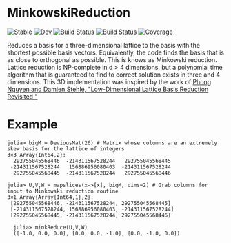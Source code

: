 # MinkowskiReduction

[![Stable](https://img.shields.io/badge/docs-stable-blue.svg)](https://glwhart.github.io/MinkowskiReduction.jl/stable)
[![Dev](https://img.shields.io/badge/docs-dev-blue.svg)](https://glwhart.github.io/MinkowskiReduction.jl/dev)
[![Build Status](https://github.com/glwhart/MinkowskiReduction.jl/workflows/CI/badge.svg)](https://github.com/glwhart/MinkowskiReduction.jl/actions)
[![Build Status](https://travis-ci.com/glwhart/MinkowskiReduction.jl.svg?branch=master)](https://travis-ci.com/glwhart/MinkowskiReduction.jl)
[![Coverage](https://coveralls.io/repos/github/glwhart/MinkowskiReduction.jl/badge.svg?branch=master)](https://coveralls.io/github/glwhart/MinkowskiReduction.jl?branch=master)

Reduces a basis for a three-dimensional lattice to the basis with the shortest possible basis vectors. Equivalently, the code finds the basis that is as close to orthogonal as possible. This is knows as Minkowski reduction. Lattice reduction is NP-complete in d > 4 dimensions, but a polynomial time algorithm that is guaranteed to find to correct solution exists in three and 4 dimensions. This 3D implementation was inspired by the work of [Phong Nguyen and Damien Stehlé, "Low-Dimensional Lattice Basis Reduction Revisited
"](https://link.springer.com/chapter/10.1007/978-3-540-24847-7_26)

# Example
```
julia> bigM = DeviousMat(26) # Matrix whose columns are an extremely skew basis for the lattice of integers
3×3 Array{Int64,2}:
  292755045568446  -214311567528244   292755045568445
 -214311567528244   156886956080403  -214311567528244
  292755045568445  -214311567528244   292755045568446
  
julia> U,V,W = mapslices(x->[x], bigM, dims=2) # Grab columns for input to Minkowski reduction routine
3×1 Array{Array{Int64,1},2}:
 [292755045568446, -214311567528244, 292755045568445]
 [-214311567528244, 156886956080403, -214311567528244]
 [292755045568445, -214311567528244, 292755045568446]
  
  julia> minkReduce(U,V,W)
  ([-1.0, 0.0, 0.0], [0.0, 0.0, -1.0], [0.0, -1.0, 0.0])
  ```
